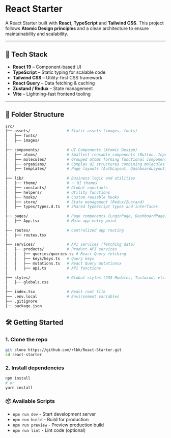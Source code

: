 # React Starter

A React Starter built with **React**, **TypeScript** and **Tailwind CSS**. This project follows **Atomic Design principles** and a clean architecture to ensure maintainability and scalability.

---

## 🚀 Tech Stack

- **React 19** – Component-based UI
- **TypeScript** – Static typing for scalable code
- **Tailwind CSS** – Utility-first CSS framework
- **React Query** – Data fetching & caching
- **Zustand / Redux** – State management
- **Vite** – Lightning-fast frontend tooling

---

## 📁 Folder Structure

```bash
src/
├── assets/                # Static assets (images, fonts)
│   ├── fonts/
│   ├── images/
│
├── components/            # UI Components (Atomic Design)
│   ├── atoms/             # Smallest reusable components (Button, Input, Label)
│   ├── molecules/         # Grouped atoms forming functional components
│   ├── organisms/         # Complex UI structures combining molecules
│   ├── templates/         # Page layouts (AuthLayout, DashboardLayout)
│
├── lib/                   # Business logic and utilities
│   ├── theme/             # ✅ UI themes
│   ├── constants/         # Global constants
│   ├── helpers/           # Utility functions
│   ├── hooks/             # Custom reusable hooks
│   ├── store/             # State management (Redux/Zustand)
│   ├── types/types.d.ts   # Shared TypeScript types and interfaces
│
├── pages/                 # Page components (LoginPage, DashboardPage)
│   ├── App.tsx            # Main app entry point
│
├── routes/                # Centralized app routing
│   ├── routes.tsx
│
├── services/              # API services (fetching data)
│   ├── products/          # Product API services
│   │   ├── queries/queries.ts # React Query fetching
│   │   ├── keys/keys.ts   # Query keys
│   │   ├── mutations.ts   # React Query mutationsx
│   │   ├── api.ts         # API functions
│
├── styles/                # Global styles (CSS Modules, Tailwind, etc.)
│   ├── globals.css
│
├── index.tsx              # React root file
├── .env.local             # Environment variables
├── .gitignore
├── package.json
```

## 🛠️ Getting Started

### 1. Clone the repo

```bash
git clone https://github.com/rlbk/React-Starter.git
cd react-starter
```

### 2. Install dependencies

```bash
npm install
# or
yarn install
```

### 📦 Available Scripts

- `npm run dev` - Start development server
- `npm run build` - Build for production
- `npm run preview` - Preview production build
- `npm run lint` - Lint code (optional)
